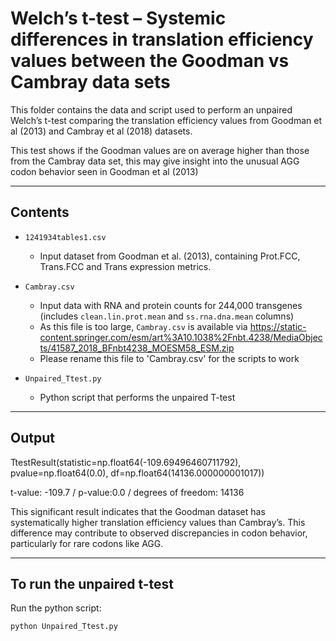 # Welch’s t-test – Systemic differences in translation efficiency values between the Goodman vs Cambray data sets

This folder contains the data and script used to perform an unpaired Welch’s t-test comparing the translation efficiency values from Goodman et al (2013) and Cambray et al (2018) datasets.

This test shows if the Goodman values are on average higher than those from the Cambray data set, this may give insight into the unusual AGG codon behavior seen in Goodman et al (2013)

---

## Contents

- `1241934tables1.csv`  
  - Input dataset from Goodman et al. (2013), containing Prot.FCC, Trans.FCC and Trans expression metrics.

- `Cambray.csv`  
  - Input data with RNA and protein counts for 244,000 transgenes (includes `clean.lin.prot.mean` and `ss.rna.dna.mean` columns)
  - As this file is too large, `Cambray.csv` is available via https://static-content.springer.com/esm/art%3A10.1038%2Fnbt.4238/MediaObjects/41587_2018_BFnbt4238_MOESM58_ESM.zip
  - Please rename this file to 'Cambray.csv' for the scripts to work

- `Unpaired_Ttest.py`  
  - Python script that performs the unpaired T-test

---

## Output

TtestResult(statistic=np.float64(-109.69496460711792), pvalue=np.float64(0.0), df=np.float64(14136.000000001017))

t-value: -109.7 / p-value:0.0 / degrees of freedom: 14136

This significant result indicates that the Goodman dataset has systematically higher translation efficiency values than Cambray’s. This difference may contribute to observed discrepancies in codon behavior, particularly for rare codons like AGG.

---

## To run the unpaired t-test

Run the python script:

```bash
python Unpaired_Ttest.py
